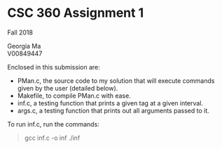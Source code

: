 # CSC 360 Assignment 1
Fall 2018   

Georgia Ma  
V00849447  



Enclosed in this submission are:  
 * PMan.c, the source code to my solution that will execute commands given by the user (detailed below).  
 * Makefile, to compile PMan.c with ease.  
 * inf.c, a testing function that prints a given tag at a given interval.   
 * args.c, a testing function that prints out all arguments passed to it.


To run inf.c, run the commands:  
>gcc inf.c -o inf
>./inf <tag> <interval>
  
  

